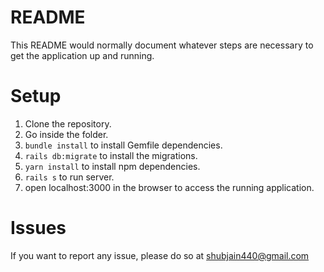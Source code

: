# README

This README would normally document whatever steps are necessary to get the
application up and running.

# Setup

1. Clone the repository.
2. Go inside the folder.
3. `bundle install` to install Gemfile dependencies.
4. `rails db:migrate` to install the migrations.
5. `yarn install` to install npm dependencies.
5. `rails s` to run server.
6. open localhost:3000 in the browser to access the running application.



# Issues

If you want to report any issue, please do so at shubjain440@gmail.com

